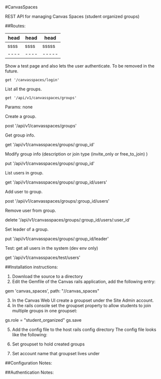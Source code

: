 #CanvasSpaces

REST API for managing Canvas Spaces (student organized groups)

##Routes:


head|head|head
----|----|-----
ssss|ssss|sssss
----|----|-----


  Show a test page and also lets the user authenticate. To be removed in the future.
  
  ```
  get '/canvasspaces/login'
  ```

  List all the groups.
  
  ```
  get '/api/v1/canvasspaces/groups'
  ```

  Params: none
  
  Create a group.

  post '/api/v1/canvasspaces/groups'

  Get group info.

  get '/api/v1/canvasspaces/groups/:group_id'
  
  Modify group info (description or join type (invite_only or free_to_join) )

  put '/api/v1/canvasspaces/groups/:group_id'
  
  List users in group.

  get '/api/v1/canvasspaces/groups/:group_id/users'

  Add user to group.

  post '/api/v1/canvasspaces/groups/:group_id/users'
  
  Remove user from group.

  delete '/api/v1/canvasspaces/groups/:group_id/users/:user_id'
  
  Set leader of a group.

  put '/api/v1/canvasspaces/groups/:group_id/leader'
  
  Test: get all users in the system (dev env only)

  get '/api/v1/canvasspaces/test/users'


##Installation instructions:

1. Download the source to a directory
2. Edit the Gemfile of the Canvas rails application, add the following entry:

  gem 'canvas_spaces', path: "/<path to canvas_spaces dir>/canvas_spaces"

3. In the Canvas Web UI create a groupset under the Site Admin account.
4. In the rails console set the groupset property to allow students to join multiple groups in one groupset:

gs.role = "student_organized"
gs.save

5. Add the config file to the host rails config directory
The config file looks like the following:


6. Set groupset to hold created groups
7. Set account name that groupset lives under

##Configuration Notes:

##Authentication Notes:
